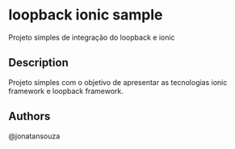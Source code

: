 # loopback ionic sample

Projeto simples de integração do loopback e ionic

## Description

Projeto simples com o objetivo de apresentar as tecnologias ionic framework e loopback framework.

## Authors

@jonatansouza

